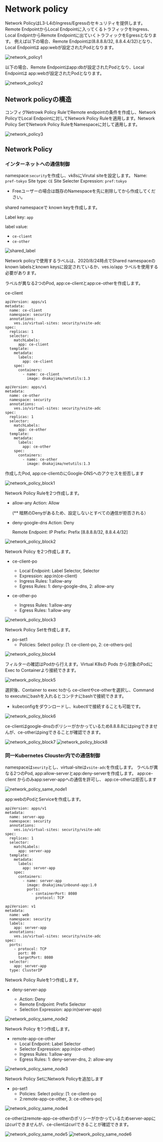 # Network policy

Network PolicyはL3-L4のIngress/Egressのセキュリティを提供します。
Remote EndpointからLocal Endpointに入ってくるトラフィックをIngress、Local EndpintからRemote Endpointに出ていくトラフィックをEgressとなります。
例えば以下の場合、Remote Endpointは(8.8.8.8/32, 8.8.4.4/32)となり、Local Endpointは app:webが設定されたPodとなります。

![network_policy1](./pics/network_policy1.png)

以下の場合、Remote Endpointはapp:dbが設定されたPodとなり、Local Endpointは app:webが設定されたPodとなります。

![network_policy2](./pics/network_policy2.png)

## Network policyの構造

コンフィグNetrowk Policy RuleでRemote endpointの条件を作成し、Network PolicyでLocal Endpointに対してNetwork Policy Ruleを適用します。Network Policy SetでNetwork Policy RuleをNamespaceに対して適用します。

![network_policy3](./pics/network_policy3.png)

## Network Policy

### インターネットへの通信制御

namespace:`security`を作成し、vk8sにVirutal siteを設定します。
Name: `pref-tokyo`
Site type: `CE`
Site Selecter Expression: `pref:tokyo`

- Freeユーザーの場合は既存のNamespaceを先に削除してから作成してください。

shared namespaceで known keyを作成します。

Label key: `app`

label value:

- `ce-client`
- `ce-other`

![shared_label](./pics/shared_label.png)

Network policyで使用するラベルは、2020/8/24時点でShared namespaceのknown labelsとknown keysに設定されているか、ves.io/app ラベルを使用する必要があります。

ラベルが異なる2つのPod, app:ce-clientとapp:ce-otherを作成します。

ce-client

```kind: Deployment
apiVersion: apps/v1
metadata:
  name: ce-client
  namespace: security
  annotations:
    ves.io/virtual-sites: security/vsite-adc
spec:
  replicas: 1
  selector:
    matchLabels:
      app: ce-client
  template:
    metadata:
      labels:
        app: ce-client
    spec:
      containers:
        - name: ce-client
          image: dnakajima/netutils:1.3
```

```kind: Deployment
apiVersion: apps/v1
metadata:
  name: ce-other
  namespace: security
  annotations:
    ves.io/virtual-sites: security/vsite-adc
spec:
  replicas: 1
  selector:
    matchLabels:
      app: ce-other
  template:
    metadata:
      labels:
        app: ce-other
    spec:
      containers:
        - name: ce-other
          image: dnakajima/netutils:1.3
```

作成したPod, app:ce-clientのにGoogle-DNSへのアクセスを拒否します

![network_policy_block1](./pics/network_policy_block1.png)

Network Policy Ruleを2つ作成します。

- allow-any
    Action: Allow

    (** 暗黙のDenyがあるため、設定しないとすべての通信が拒否される）
- deny-google-dns
    Action: Deny

    Remote Endpoint: IP Prefix: Prefix [8.8.8.8/32, 8.8.4.4/32]

![network_policy_block2](./pics/network_policy_block2.png)

Network Policy を2つ作成します。

- ce-client-po
  - Local Endpoint: Label Selector, Selector
  - Expression: app:in(ce-client)
  - Ingress Rules: 1:allow-any
  - Egress Rules:  1: deny-google-dns, 2: allow-any

- ce-other-po
  - Ingress Rules: 1:allow-any
  - Egress Rules: 1:allow-any

![network_policy_block3](./pics/network_policy_block3.png)

Network Policy Setを作成します。

- po-set1
  - Policies: Select policy: [1: ce-client-po, 2: ce-others-po]

![network_policy_block4](./pics/network_policy_block4.png)

フィルターの確認はPodから行えます。Virtual K8sの Pods から対象のPodに Exec to Containerより接続できます。

![network_policy_block5](./pics/network_policy_block5.png)

選択後、Container to exec toから ce-clientやce-otherを選択し、Command to executeにbashを入れるとコンテナにbashで接続できます。

- kubeconfigをダウンロードし、kubectlで接続することも可能です。

![network_policy_block6](./pics/network_policy_block6.png)

ce-clientはgoogle-dnsのポリシーがかかっているため8.8.8.8にはpingできませんが、ce-otherはpingできることが確認できます。

![network_policy_block7](./pics/network_policy_block7.png)
![network_policy_block8](./pics/network_policy_block8.png)

### 同一Kubernetes Clouster内での通信制御

namespaceは`seurity`とし、virtual-siteは`vsite-adc`を作成します。
ラベルが異なる2つのPod, app:allow-serverとapp:deny-serverを作成します。
app:ce-client からのみapp:server-appへの通信を許可し、 app:ce-otherは拒否します

![network_policy_same_node1](./pics/network_policy_same_node1.png)

app:webのPodとServiceを作成します。

```kind: Deployment
apiVersion: apps/v1
metadata:
  name: server-app
  namespace: security
  annotations:
    ves.io/virtual-sites: security/vsite-adc
spec:
  replicas: 1
  selector:
    matchLabels:
      app: server-app
  template:
    metadata:
      labels:
        app: server-app
    spec:
      containers:
        - name: server-app
          image: dnakajima/inbound-app:1.0
          ports:
            - containerPort: 8080
              protocol: TCP
```

```kind: Service
apiVersion: v1
metadata:
  name: web
  namespace: security
  labels:
    app: server-app
  annotations:
    ves.io/virtual-sites: security/vsite-adc
spec:
  ports:
    - protocol: TCP
      port: 80
      targetPort: 8080
  selector:
    app: server-app
  type: ClusterIP
```

Network Policy Ruleを1つ作成します。

- deny-server-app

  - Action: Deny
  - Remote Endpoint: Prefix Selector
  - Selection Expression: app:in(server-app)

![network_policy_same_node2](./pics/network_policy_same_node2.png)

Network Policy を1つ作成します。

- remote-app-ce-other
  - Local Endpoint: Label Selector
  - Selector Expression: app:in(ce-other)
  - Ingress Rules: 1:allow-any
  - Egress Rules:  1: deny-server-dns, 2: allow-any

![network_policy_same_node3](./pics/network_policy_same_node3.png)

Network Policy SetにNetwork Policyを追加します

- po-set1
  - Policies: Select policy: [1: ce-client-po
  - 2:remote-app-ce-other, 3: ce-others-po]

![network_policy_same_node4](./pics/network_policy_same_node4.png)

ce-otherはremote-app-ce-otherのポリシーがかかっているためserver-appにはcurlできませんが、ce-clientはcurlできることが確認できます。

![network_policy_same_node5](./pics/network_policy_same_node5.png)
![network_policy_same_node6](./pics/network_policy_same_node6.png)

